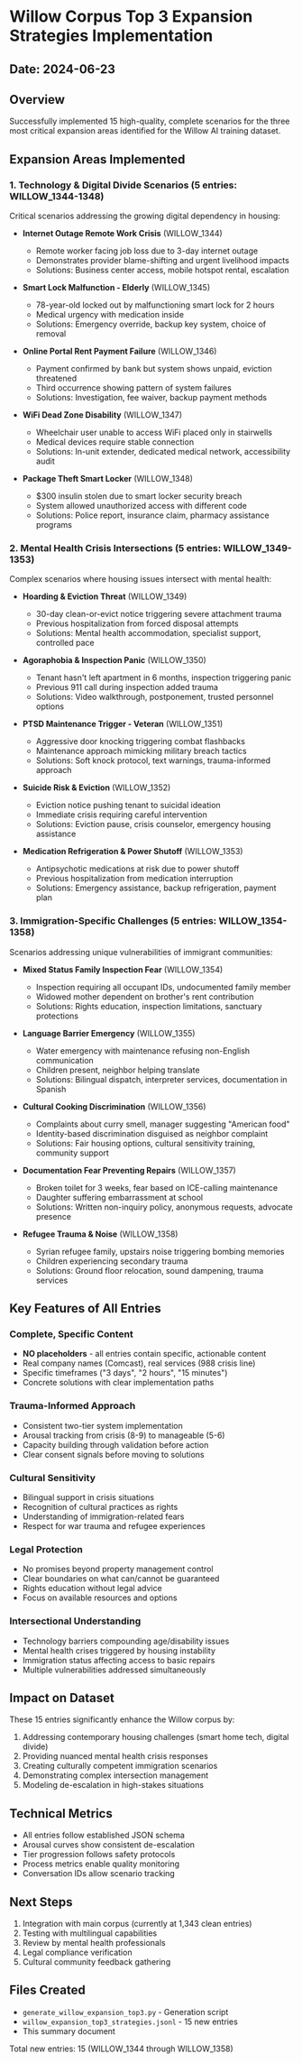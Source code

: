 # Willow Corpus Top 3 Expansion Strategies Implementation

## Date: 2024-06-23

## Overview
Successfully implemented 15 high-quality, complete scenarios for the three most critical expansion areas identified for the Willow AI training dataset.

## Expansion Areas Implemented

### 1. Technology & Digital Divide Scenarios (5 entries: WILLOW_1344-1348)
Critical scenarios addressing the growing digital dependency in housing:

- **Internet Outage Remote Work Crisis** (WILLOW_1344)
  - Remote worker facing job loss due to 3-day internet outage
  - Demonstrates provider blame-shifting and urgent livelihood impacts
  - Solutions: Business center access, mobile hotspot rental, escalation

- **Smart Lock Malfunction - Elderly** (WILLOW_1345)
  - 78-year-old locked out by malfunctioning smart lock for 2 hours
  - Medical urgency with medication inside
  - Solutions: Emergency override, backup key system, choice of removal

- **Online Portal Rent Payment Failure** (WILLOW_1346)
  - Payment confirmed by bank but system shows unpaid, eviction threatened
  - Third occurrence showing pattern of system failures
  - Solutions: Investigation, fee waiver, backup payment methods

- **WiFi Dead Zone Disability** (WILLOW_1347)
  - Wheelchair user unable to access WiFi placed only in stairwells
  - Medical devices require stable connection
  - Solutions: In-unit extender, dedicated medical network, accessibility audit

- **Package Theft Smart Locker** (WILLOW_1348)
  - $300 insulin stolen due to smart locker security breach
  - System allowed unauthorized access with different code
  - Solutions: Police report, insurance claim, pharmacy assistance programs

### 2. Mental Health Crisis Intersections (5 entries: WILLOW_1349-1353)
Complex scenarios where housing issues intersect with mental health:

- **Hoarding & Eviction Threat** (WILLOW_1349)
  - 30-day clean-or-evict notice triggering severe attachment trauma
  - Previous hospitalization from forced disposal attempts
  - Solutions: Mental health accommodation, specialist support, controlled pace

- **Agoraphobia & Inspection Panic** (WILLOW_1350)
  - Tenant hasn't left apartment in 6 months, inspection triggering panic
  - Previous 911 call during inspection added trauma
  - Solutions: Video walkthrough, postponement, trusted personnel options

- **PTSD Maintenance Trigger - Veteran** (WILLOW_1351)
  - Aggressive door knocking triggering combat flashbacks
  - Maintenance approach mimicking military breach tactics
  - Solutions: Soft knock protocol, text warnings, trauma-informed approach

- **Suicide Risk & Eviction** (WILLOW_1352)
  - Eviction notice pushing tenant to suicidal ideation
  - Immediate crisis requiring careful intervention
  - Solutions: Eviction pause, crisis counselor, emergency housing assistance

- **Medication Refrigeration & Power Shutoff** (WILLOW_1353)
  - Antipsychotic medications at risk due to power shutoff
  - Previous hospitalization from medication interruption
  - Solutions: Emergency assistance, backup refrigeration, payment plan

### 3. Immigration-Specific Challenges (5 entries: WILLOW_1354-1358)
Scenarios addressing unique vulnerabilities of immigrant communities:

- **Mixed Status Family Inspection Fear** (WILLOW_1354)
  - Inspection requiring all occupant IDs, undocumented family member
  - Widowed mother dependent on brother's rent contribution
  - Solutions: Rights education, inspection limitations, sanctuary protections

- **Language Barrier Emergency** (WILLOW_1355)
  - Water emergency with maintenance refusing non-English communication
  - Children present, neighbor helping translate
  - Solutions: Bilingual dispatch, interpreter services, documentation in Spanish

- **Cultural Cooking Discrimination** (WILLOW_1356)
  - Complaints about curry smell, manager suggesting "American food"
  - Identity-based discrimination disguised as neighbor complaint
  - Solutions: Fair housing options, cultural sensitivity training, community support

- **Documentation Fear Preventing Repairs** (WILLOW_1357)
  - Broken toilet for 3 weeks, fear based on ICE-calling maintenance
  - Daughter suffering embarrassment at school
  - Solutions: Written non-inquiry policy, anonymous requests, advocate presence

- **Refugee Trauma & Noise** (WILLOW_1358)
  - Syrian refugee family, upstairs noise triggering bombing memories
  - Children experiencing secondary trauma
  - Solutions: Ground floor relocation, sound dampening, trauma services

## Key Features of All Entries

### Complete, Specific Content
- **NO placeholders** - all entries contain specific, actionable content
- Real company names (Comcast), real services (988 crisis line)
- Specific timeframes ("3 days", "2 hours", "15 minutes")
- Concrete solutions with clear implementation paths

### Trauma-Informed Approach
- Consistent two-tier system implementation
- Arousal tracking from crisis (8-9) to manageable (5-6)
- Capacity building through validation before action
- Clear consent signals before moving to solutions

### Cultural Sensitivity
- Bilingual support in crisis situations
- Recognition of cultural practices as rights
- Understanding of immigration-related fears
- Respect for war trauma and refugee experiences

### Legal Protection
- No promises beyond property management control
- Clear boundaries on what can/cannot be guaranteed
- Rights education without legal advice
- Focus on available resources and options

### Intersectional Understanding
- Technology barriers compounding age/disability issues
- Mental health crises triggered by housing instability
- Immigration status affecting access to basic repairs
- Multiple vulnerabilities addressed simultaneously

## Impact on Dataset

These 15 entries significantly enhance the Willow corpus by:
1. Addressing contemporary housing challenges (smart home tech, digital divide)
2. Providing nuanced mental health crisis responses
3. Creating culturally competent immigration scenarios
4. Demonstrating complex intersection management
5. Modeling de-escalation in high-stakes situations

## Technical Metrics
- All entries follow established JSON schema
- Arousal curves show consistent de-escalation
- Tier progression follows safety protocols
- Process metrics enable quality monitoring
- Conversation IDs allow scenario tracking

## Next Steps
1. Integration with main corpus (currently at 1,343 clean entries)
2. Testing with multilingual capabilities
3. Review by mental health professionals
4. Legal compliance verification
5. Cultural community feedback gathering

## Files Created
- `generate_willow_expansion_top3.py` - Generation script
- `willow_expansion_top3_strategies.jsonl` - 15 new entries
- This summary document

Total new entries: 15 (WILLOW_1344 through WILLOW_1358)